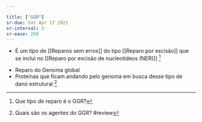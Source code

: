 ```yaml
---

title: ["GGR"]
sr-due: Sat Apr 17 2021
sr-interval: 3
sr-ease: 250
---
```


+ É um tipo de [[Reparos sem erros]] do tipo [[Reparo por excisão]] que se inclui no [[Reparo por excisão de nucleotídeos (NER)]] [^706453]

[^706453]: Que tipo de reparo é o GGR?

+ Reparo do Genoma global
+ Proteínas que ficam andando pelo genoma em busca desse tipo de dano estrutural [^892259]

[^892259]: Quais são os agentes do GGR?
#review 
